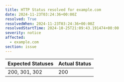 ```yaml
---
title: HTTP Status resolved for example.com
date: 2024-11-23T03:24:36+00:00Z
resolved: True
resolvedWhen: 2024-11-23T03:24:36+00:00Z
resolvedStartTime: 2024-10-25T21:09:43.191474+00:00
severity: notice
affected:
  - example.com
section: issue
---
```


| Expected Statuses | Actual Status  |
|-------------------|----------------|
| 200, 301, 302 | 200 |
